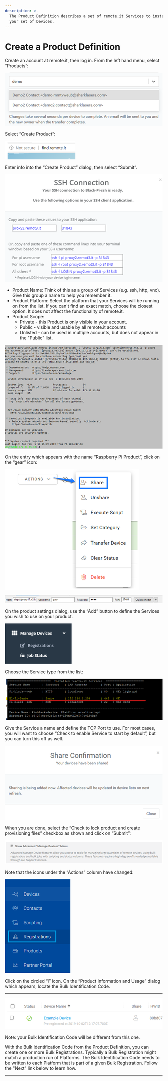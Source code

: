 ```yaml
---
description: >-
  The Product Definition describes a set of remote.it Services to install on
  your set of Devices.
---
```


# Create a Product Definition

Create an account at remote.it, then log in.  From the left hand menu, select “Products”:

![](../../.gitbook/assets/image%20%28108%29.png)

Select “Create Product”:

![](../../.gitbook/assets/image%20%2878%29.png)

Enter info into the “Create Product” dialog, then select “Submit”.

![](../../.gitbook/assets/image%20%28159%29.png)

* Product Name: Think of this as a group of Services \(e.g. ssh, http, vnc\).  Give this group a name to help you remember it.
* Product Platform: Select the platform that your Services will be running on from the list.  If you can't find an exact match, choose the closest option.  It does not affect the functionality of remote.it.
* Product Scope: 
  * Private - this Product is only visible in your account.
  * Public - visible and usable by all remote.it accounts
  * Unlisted - can be used in multiple accounts, but does not appear in the "Public" list.

![](../../.gitbook/assets/image%20%28445%29.png)

On the entry which appears with the name “Raspberry Pi Product”, click on the “gear” icon:

![](../../.gitbook/assets/image%20%2876%29.png)

![](../../.gitbook/assets/image%20%28290%29.png)

On the product settings dialog, use the “Add” button to define the Services you wish to use on your product.  

![](../../.gitbook/assets/image%20%28352%29.png)

Choose the Service type from the list:

![](../../.gitbook/assets/image%20%28422%29.png)

Give the Service a name and define the TCP Port to use.  For most cases, you will want to choose “Check to enable Service to start by default”, but you can turn this off as well.

![](../../.gitbook/assets/image%20%28443%29.png)

When you are done, select the “Check to lock product and create provisioning files” checkbox as shown and click on “Submit”:

![](../../.gitbook/assets/image%20%28335%29.png)

Note that the icons under the “Actions” column have changed:

![](../../.gitbook/assets/image%20%28482%29.png)

Click on the circled “i” icon.  On the “Product Information and Usage” dialog which appears, locate the Bulk Identification Code.  
****

![](../../.gitbook/assets/image%20%28341%29.png)

Note: your Bulk Identification Code will be different from this one.  

With the Bulk Identification Code from the Product Definition, you can create one or more Bulk Registrations.  Typically a Bulk Registration might match a production run of Platforms.  The Bulk Identification Code needs to be written to each Platform that is part of a given Bulk Registration.  Follow the "Next" link below to learn how.  
****

